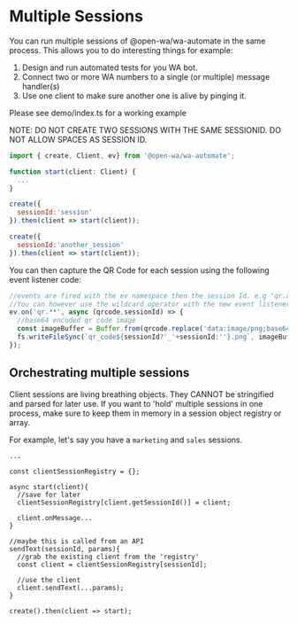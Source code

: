 # Multiple Sessions

You can run multiple sessions of @open-wa/wa-automate in the same process. This allows you to do interesting things for example:

1. Design and run automated tests for you WA bot.
2. Connect two or more WA numbers to a single (or multiple) message handler(s)
3. Use one client to make sure another one is alive by pinging it.

Please see demo/index.ts for a working example

NOTE: DO NOT CREATE TWO SESSIONS WITH THE SAME SESSIONID. DO NOT ALLOW SPACES AS SESSION ID.

```javascript
import { create, Client, ev} from '@open-wa/wa-automate';

function start(client: Client) {
  ...
}

create({
  sessionId:'session'
}).then(client => start(client));

create({
  sessionId:'another_session'
}).then(client => start(client));
```

You can then capture the QR Code for each session using the following event listener code:

```javascript
//events are fired with the ev namespace then the session Id. e.g "qr.another_session"
//You can however use the wildcard operator with the new event listener and capture the session Id as a parameter instead.
ev.on('qr.**', async (qrcode,sessionId) => {
  //base64 encoded qr code image
  const imageBuffer = Buffer.from(qrcode.replace('data:image/png;base64,',''), 'base64');
  fs.writeFileSync(`qr_code${sessionId?'_'+sessionId:''}.png`, imageBuffer);
});
```

## Orchestrating multiple sessions

Client sessions are living breathing objects. They CANNOT be stringified and parsed for later use. If you want to 'hold' multiple sessions in one process, make sure to keep them in memory in a session object registry or array.

For example, let's say you have a `marketing` and `sales` sessions.


```
...

const clientSessionRegistry = {};

async start(client){
  //save for later
  clientSessionRegistry[client.getSessionId()] = client;

  client.onMessage...
}

//maybe this is called from an API
sendText(sessionId, params){
  //grab the existing client from the 'registry'
  const client = clientSessionRegistry[sessionId];

  //use the client
  client.sendText(...params);
}

create().then(client => start);
```